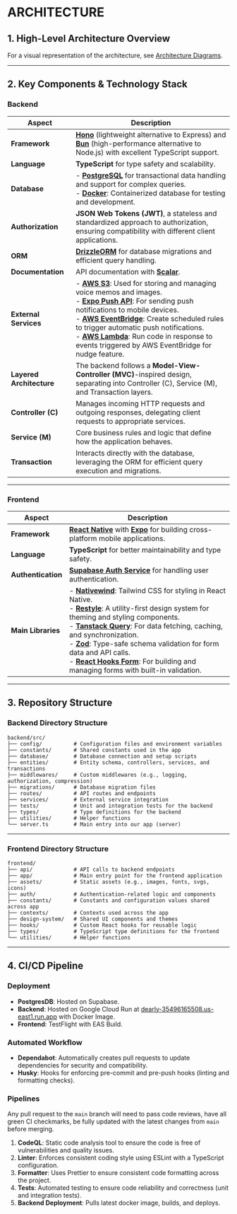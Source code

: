 # ARCHITECTURE

## 1. High-Level Architecture Overview

For a visual representation of the architecture, see [Architecture Diagrams](https://excalidraw.com/#json=MsMc--KKNrDPQOIynAkza,iGESHr9rTon6OhNCAwlzXg).

--- 

## 2. Key Components & Technology Stack

### Backend

| **Aspect**               | **Description**                                                                                                                                                  |
|--------------------------|------------------------------------------------------------------------------------------------------------------------------------------------------------------|
| **Framework**            | **[Hono](https://hono.dev/)** (lightweight alternative to Express) and **[Bun](https://bun.sh/)** (high-performance alternative to Node.js) with excellent TypeScript support.                           |
| **Language**             | **TypeScript** for type safety and scalability.                                                                                                                   |
| **Database**             | - **[PostgreSQL](https://www.postgresql.org/docs/current/)** for transactional data handling and support for complex queries.<br>- **[Docker](https://www.docker.com/)**: Containerized database for testing and development.                                                                                 |
| **Authorization**        | **JSON Web Tokens (JWT)**, a stateless and standardized approach to authorization, ensuring compatibility with different client applications.                                             |
| **ORM**                  | **[DrizzleORM](https://orm.drizzle.team/docs/overview)** for database migrations and efficient query handling.                                                                                             |
| **Documentation**        | API documentation with **[Scalar](https://scalar.com/)**.                                                                                                                               |
| **External Services**    | - **[AWS S3](https://docs.aws.amazon.com/AmazonS3/latest/API/Welcome.html)**: Used for storing and managing voice memos and images.<br>- **[Expo Push API](https://docs.expo.dev/push-notifications/sending-notifications/)**: For sending push notifications to mobile devices.<br>- **[AWS EventBridge](https://aws.amazon.com/eventbridge/)**: Create scheduled rules to trigger automatic push notifications.<br>- **[AWS Lambda](https://aws.amazon.com/lambda/)**: Run code in response to events triggered by AWS EventBridge for nudge feature.                    |
| **Layered Architecture** | The backend follows a **Model-View-Controller (MVC)**-inspired design, separating into Controller (C), Service (M), and Transaction layers.                      |
| **Controller (C)**       | Manages incoming HTTP requests and outgoing responses, delegating client requests to appropriate services.                                                       |
| **Service (M)**          | Core business rules and logic that define how the application behaves.                                                                                          |
| **Transaction**          | Interacts directly with the database, leveraging the ORM for efficient query execution and migrations.                                                           |                                                    |

-----

### Frontend

| **Aspect**            | **Description**                                                                                                                                          |
|-----------------------|----------------------------------------------------------------------------------------------------------------------------------------------------------|
| **Framework**         |**[React Native](https://reactnative.dev/docs/environment-setup)** with **[Expo](https://docs.expo.dev/guides/overview/)** for building cross-platform mobile applications.                                                                         |
| **Language**          | **TypeScript** for better maintainability and type safety.                                                                                              |
| **Authentication**    | **[Supabase Auth Service](https://supabase.com/docs/guides/auth)** for handling user authentication.                                                                                             |
| **Main Libraries**    | - **[Nativewind](https://www.nativewind.dev/)**: Tailwind CSS for styling in React Native.<br> - **[Restyle](https://shopify.github.io/restyle/fundamentals/)**: A utility-first design system for theming and styling components.<br> - **[Tanstack Query](https://tanstack.com/query/latest/docs/framework/react/quick-start)**: For data fetching, caching, and synchronization.<br> - **[Zod](https://zod.dev/)**: Type-safe schema validation for form data and API calls.<br> - **[React Hooks Form](https://react-hook-form.com/)**: For building and managing forms with built-in validation. |


--- 

## 3. Repository Structure

### Backend Directory Structure

```
backend/src/
├── config/          # Configuration files and environment variables
├── constants/       # Shared constants used in the app
├── database/        # Database connection and setup scripts
├── entities/        # Entity schema, controllers, services, and transactions
├── middlewares/     # Custom middlewares (e.g., logging, authorization, compression)
├── migrations/      # Database migration files
├── routes/          # API routes and endpoints
├── services/        # External service integration
├── tests/           # Unit and integration tests for the backend
├── types/           # Type definitions for the backend
├── utilities/       # Helper functions
└── server.ts        # Main entry into our app (server)
```
-----

### Frontend Directory Structure

```
frontend/
├── api/             # API calls to backend endpoints
├── app/             # Main entry point for the frontend application
├── assets/          # Static assets (e.g., images, fonts, svgs, icons)
├── auth/            # Authentication-related logic and components
├── constants/       # Constants and configuration values shared across app
├── contexts/        # Contexts used across the app
├── design-system/   # Shared UI components and themes
├── hooks/           # Custom React hooks for reusable logic
├── types/           # TypeScript type definitions for the frontend
└── utilities/       # Helper functions
```

--- 

## 4. CI/CD Pipeline

### Deployment

- **PostgresDB**: Hosted on Supabase.
- **Backend**: Hosted on Google Cloud Run at [dearly-35496165508.us-east1.run.app](dearly-35496165508.us-east1.run.app) with Docker Image.
- **Frontend**: TestFlight with EAS Build.

### Automated Workflow

- **Dependabot**: Automatically creates pull requests to update dependencies for security and compatibility.
- **Husky**: Hooks for enforcing pre-commit and pre-push hooks (linting and formatting checks).

### Pipelines
Any pull request to the `main` branch will need to pass code reviews, have all green CI checkmarks, be fully updated with the latest changes from `main` before merging.

1. **CodeQL**: Static code analysis tool to ensure the code is free of vulnerabilities and quality issues.
2. **Linter**: Enforces consistent coding style using ESLint with a TypeScript configuration.
3. **Formatter**: Uses Prettier to ensure consistent code formatting across the project.
4. **Tests**: Automated testing to ensure code reliability and correctness (unit and integration tests).
5. **Backend Deployment**: Pulls latest docker image, builds, and deploys.

